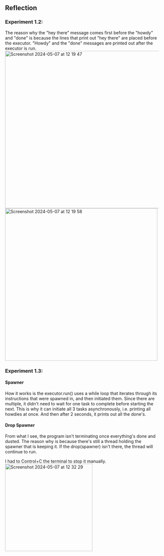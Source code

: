 ## Reflection

### Experiment 1.2:

The reason why the "hey there" message comes first before the "howdy" and "done" is because the lines that print out "hey there" are placed before the executor. "Howdy" and the "done" messages are printed out after the executor is run.
<img width="515" alt="Screenshot 2024-05-07 at 12 19 47" src="https://github.com/PeakFiction/Module10PartOne/assets/112671939/ff17767d-ab77-49eb-a787-4b173956b055">
<img width="499" alt="Screenshot 2024-05-07 at 12 19 58" src="https://github.com/PeakFiction/Module10PartOne/assets/112671939/26a50219-4594-423b-a75a-d04cae9f02c9">


### Experiment 1.3:

#### Spawner
How it works is the executor.run() uses a while loop that iterates through its instructions that were spawned in, and then initiated them. Since there are multiple, it didn't need to wait for one task to complete before starting the next. This is why it can initiate all 3 tasks asynchronously, i.e. printing all howdies at once. And then after 2 seconds, it prints out all the done's.

#### Drop Spawner
From what I see, the program isn't terminating once everything's done and dusted. The reason why is because there's still a thread holding the spawner that is keeping it. If the drop(spawner) isn't there, the thread will continue to run.

I had to Control+C the terminal to stop it manually.
<img width="286" alt="Screenshot 2024-05-07 at 12 32 29" src="https://github.com/PeakFiction/Module10PartOne/assets/112671939/30917231-9589-4b15-ac58-388df8a3cdbb">
